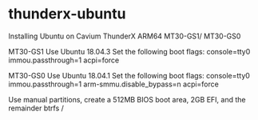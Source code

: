 # thunderx-ubuntu
Installing Ubuntu on Cavium ThunderX ARM64 MT30-GS1/ MT30-GS0

MT30-GS1
Use Ubuntu 18.04.3
Set the following boot flags: console=tty0 immou.passthrough=1 acpi=force 

MT30-GS0
Use Ubuntu 18.04.1
Set the following boot flags: console=tty0 immou.passthrough=1 arm-smmu.disable_bypass=n acpi=force

Use manual partitions, create a 512MB BIOS boot area, 2GB EFI, and the remainder btrfs /





